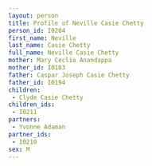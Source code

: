 ```yaml
---
layout: person
title: Profile of Neville Casie Chetty
person_id: I0204
first_name: Neville
last_name: Casie Chetty
full_name: Neville Casie Chetty
mother: Mary Ceclia Anandappa
mother_id: I0183
father: Caspar Joseph Casie Chetty
father_id: I0194
children:
 - Clyde Casie Chetty
children_ids:
 - I0211
partners:
 - Yvonne Adaman
partner_ids:
 - I0210
sex: M
---
```


